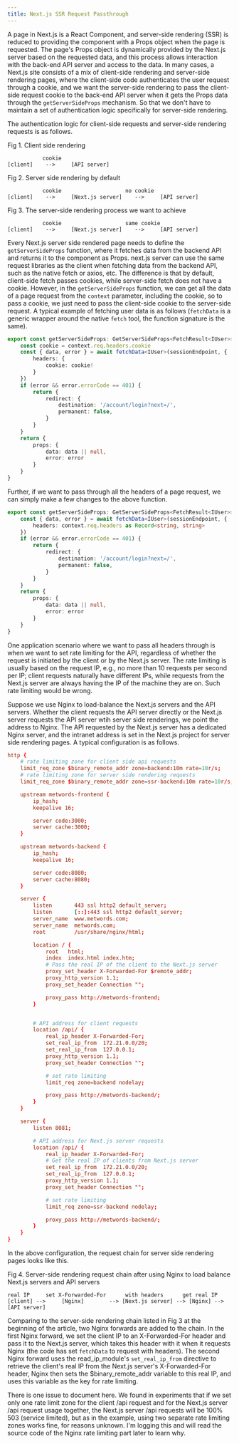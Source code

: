 ```yaml
---
title: Next.js SSR Request Passthrough
---
```


A page in Next.js is a React Component, and server-side rendering (SSR) is reduced to providing the component with a Props object when the page is requested. The page's Props object is dynamically provided by the Next.js server based on the requested data, and this process allows interaction with the back-end API server and access to the data. In many cases, a Next.js site consists of a mix of client-side rendering and server-side rendering pages, where the client-side code authenticates the user request through a cookie, and we want the server-side rendering to pass the client-side request cookie to the back-end API server when it gets the Props data through the `getServerSideProps` mechanism. So that we don't have to maintain a set of authentication logic specifically for server-side rendering.

The authentication logic for client-side requests and server-side rendering requests is as follows.

Fig 1. Client side rendering

```
		   cookie
[client]	--> 	[API server]
```


Fig 2. Server side rendering by default

```
		   cookie					 no cookie
[client] 	--> 	[Next.js server] 	--> 	[API server]
```

Fig 3. The server-side rendering process we want to achieve

```
		   cookie					 same cookie
[client] 	--> 	[Next.js server] 	--> 	[API server]
```

Every Next.js server side rendered page needs to define the `getServerSideProps` function, where it fetches data from the backend API and returns it to the component as Props. next.js server can use the same request libraries as the client when fetching data from the backend API, such as the native fetch or axios, etc. The difference is that by default, client-side fetch passes cookies, while server-side fetch does not have a cookie. However, in the `getServerSideProps` function, we can get all the data of a page request from the `context` parameter, including the cookie, so to pass a cookie, we just need to pass the client-side cookie to the server-side request. A typical example of fetching user data is as follows (`fetchData` is a generic wrapper around the native `fetch` tool, the function signature is the same).

```typescript
export const getServerSideProps: GetServerSideProps<FetchResult<IUser>> = async context => {
	const cookie = context.req.headers.cookie
	const { data, error } = await fetchData<IUser>(sessionEndpoint, {
		headers: {
			cookie: cookie!
		}
	})
	if (error && error.errorCode == 401) {
		return {
			redirect: {
				destination: '/account/login?next=/',
				permanent: false,
			}
		}
	}
	return {
		props: {
			data: data || null,
			error: error
		}
	}
}
```

Further, if we want to pass through all the headers of a page request, we can simply make a few changes to the above function.

```typescript
export const getServerSideProps: GetServerSideProps<FetchResult<IUser>> = async context => {
	const { data, error } = await fetchData<IUser>(sessionEndpoint, {
		headers: context.req.headers as Record<string, string>
	})
	if (error && error.errorCode == 401) {
		return {
			redirect: {
				destination: '/account/login?next=/',
				permanent: false,
			}
		}
	}
	return {
		props: {
			data: data || null,
			error: error
		}
	}
}
```

One application scenario where we want to pass all headers through is when we want to set rate limiting for the API, regardless of whether the request is initiated by the client or by the Next.js server. The rate limiting is usually based on the request IP, e.g., no more than 10 requests per second per IP; client requests naturally have different IPs, while requests from the Next.js server are always having the IP of the machine they are on. Such rate limiting would be wrong.

Suppose we use Nginx to load-balance the Next.js servers and the API servers. Whether the client requests the API server directly or the Next.js server requests the API server wtih server side renderings, we point the address to Nginx. The API requested by the Next.js server has a dedicated Nginx server, and the intranet address is set in the Next.js project for server side rendering pages. A typical configuration is as follows.

```nginx.conf
http {
	# rate limiting zone for client side api requests
	limit_req_zone $binary_remote_addr zone=backend:10m rate=10r/s;
	# rate limiting zone for server side rendering requests
	limit_req_zone $binary_remote_addr zone=ssr-backend:10m rate=10r/s;

    upstream metwords-frontend {
        ip_hash;
        keepalive 16;

        server code:3000;
        server cache:3000;
    }

    upstream metwords-backend {
        ip_hash;
        keepalive 16;

        server code:8080;
        server cache:8080;
    }

    server {
        listen       443 ssl http2 default_server;
        listen       [::]:443 ssl http2 default_server;
        server_name  www.metwords.com;
        server_name  metwords.com;
        root         /usr/share/nginx/html;

		location / { 
            root   html;
            index  index.html index.htm;
			# Pass the real IP of the client to the Next.js server
            proxy_set_header X-Forwarded-For $remote_addr;
            proxy_http_version 1.1;
            proxy_set_header Connection "";

            proxy_pass http://metwords-frontend;
        }   


		# API address for client requests
        location /api/ {
            real_ip_header X-Forwarded-For;
            set_real_ip_from  172.21.0.0/20;
            set_real_ip_from  127.0.0.1;
            proxy_http_version 1.1;
            proxy_set_header Connection "";

			# set rate limiting
            limit_req zone=backend nodelay;

            proxy_pass http://metwords-backend/;
        }
	}

	server {
        listen 8081;

		# API address for Next.js server requests
        location /api/ {
            real_ip_header X-Forwarded-For;
			# Get the real IP of clients from Next.js server
            set_real_ip_from  172.21.0.0/20;
            set_real_ip_from  127.0.0.1;
            proxy_http_version 1.1;
            proxy_set_header Connection "";

			# set rate limiting
            limit_req zone=ssr-backend nodelay;

            proxy_pass http://metwords-backend/;
        }
    }
}

```

In the above configuration, the request chain for server side rendering pages looks like this.

Fig 4. Server-side rendering request chain after using Nginx to load balance Next.js servers and API servers

```
real IP		set X-Forwarded-For		 with headers	   get real IP
[client] -->	 [Nginx] 		--> [Next.js server] --> [Nginx] --> [API server]
```

Comparing to the server-side rendering chain listed in Fig 3 at the beginning of the article, two Nginx forwards are added to the chain. In the first Nginx forward, we set the client IP to an X-Forwarded-For header and pass it to the Next.js server, which takes this header with it when it requests Nginx (the code has set `fetchData` to request with headers). The second Nginx forward uses the read_ip_module's `set_real_ip_from` directive to retrieve the client's real IP from the Next.js server's X-Forwarded-For header, Nginx then sets the $binary_remote_addr variable to this real IP, and uses this variable as the key for rate limiting.

There is one issue to document here. We found in experiments that if we set only one rate limit zone for the client /api request and for the Next.js server /api request usage together, the Next.js server /api requests will be 100% 503 (service limited), but as in the example, using two separate rate limiting zones works fine, for reasons unknown. I'm logging this and will read the source code of the Nginx rate limiting part later to learn why.